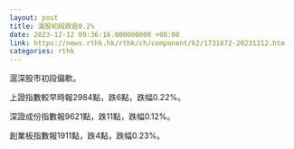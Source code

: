 ```yaml
---
layout: post
title: 滬股初段跌逾0.2%
date: 2023-12-12 09:36:16.000000000 +08:00
link: https://news.rthk.hk/rthk/ch/component/k2/1731872-20231212.htm
categories: rthk
---
```


滬深股市初段偏軟。

上證指數較早時報2984點，跌6點，跌幅0.22%。

深證成份指數報9621點，跌11點，跌幅0.12%。

創業板指數報1911點，跌4點，跌幅0.23%。
